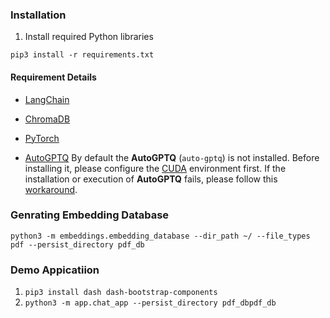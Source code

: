 ### Installation
1. Install required Python libraries
```
pip3 install -r requirements.txt
```
#### Requirement Details

- [LangChain](https://python.langchain.com/docs/modules/chains/foundational/llm_chain)

- [ChromaDB](https://docs.trychroma.com/)

- [PyTorch](https://pytorch.org/get-started/locally)

- [AutoGPTQ](https://pypi.org/project/auto-gptq/) 
By default the **AutoGPTQ** (`auto-gptq`) is not installed. Before installing it, please configure the [CUDA](https://www.cs.colostate.edu/~info/cuda-faq.html) environment first. 
If the installation or execution of **AutoGPTQ** fails, please follow this [workaround](https://huggingface.co/TheBloke/WizardLM-30B-Uncensored-GPTQ).


### Genrating Embedding Database
```
python3 -m embeddings.embedding_database --dir_path ~/ --file_types pdf --persist_directory pdf_db
```

### Demo Appicatiion
1. `pip3 install dash dash-bootstrap-components`
2. `python3 -m app.chat_app --persist_directory pdf_dbpdf_db`

